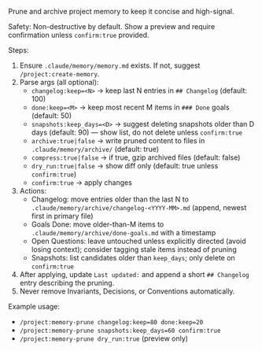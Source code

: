 Prune and archive project memory to keep it concise and high-signal.

Safety: Non-destructive by default. Show a preview and require confirmation unless `confirm:true` provided.

Steps:
1. Ensure `.claude/memory/memory.md` exists. If not, suggest `/project:create-memory`.
2. Parse args (all optional):
   - `changelog:keep=<N>`          → keep last N entries in `## Changelog` (default: 100)
   - `done:keep=<M>`               → keep most recent M items in `### Done` goals (default: 50)
   - `snapshots:keep_days=<D>`     → suggest deleting snapshots older than D days (default: 90) — show list, do not delete unless `confirm:true`
   - `archive:true|false`          → write pruned content to files in `.claude/memory/archive/` (default: true)
   - `compress:true|false`         → if true, gzip archived files (default: false)
   - `dry_run:true|false`          → show diff only (default: true unless `confirm:true`)
   - `confirm:true`                → apply changes
3. Actions:
   - Changelog: move entries older than the last N to `.claude/memory/archive/changelog-<YYYY-MM>.md` (append, newest first in primary file)
   - Goals Done: move older-than-M items to `.claude/memory/archive/done-goals.md` with a timestamp
   - Open Questions: leave untouched unless explicitly directed (avoid losing context); consider tagging stale items instead of pruning
   - Snapshots: list candidates older than `keep_days`; only delete on `confirm:true`
4. After applying, update `Last updated:` and append a short `## Changelog` entry describing the pruning.
5. Never remove Invariants, Decisions, or Conventions automatically.

Example usage:
- `/project:memory-prune changelog:keep=80 done:keep=20`
- `/project:memory-prune snapshots:keep_days=60 confirm:true`
- `/project:memory-prune dry_run:true` (preview only)
